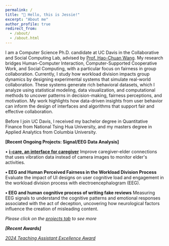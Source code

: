 ```yaml
---
permalink: /
title: "👋 Hello, this is Jessie!"
excerpt: "About me"
author_profile: true
redirect_from: 
  - /about/
  - /about.html
---
```


I am a Computer Science Ph.D. candidate at UC Davis in the Collaborative and Social Computing Lab, advised by [Prof. Hao-Chuan Wang](https://www.haochuanwang.info/). My research bridges Human-Computer Interaction, Computer-Supported Cooperative Work, and Social Computing, with a particular focus on fairness in group collaboration. Currently, I study how workload division impacts group dynamics by designing experimental systems that simulate real-world collaboration. These systems generate rich behavioral datasets, which I analyze using statistical modeling, data visualization, and computational methods to uncover patterns in decision-making, fairness perceptions, and motivation. My work highlights how data-driven insights from user behavior can inform the design of interfaces and algorithms that support fair and effective collaboration.

Before I join UC Davis, I received my bachelor degree in Quantitative Finance from National Tsing Hua University, and my masters degree in Applied Analytics from Columbia University.

**[Recent Ongoing Projects: Signal/EEG Data Analysis]**

• [**i-care, an interface for caregiver**](https://citris.ucdavis.edu/news/citris-supported-caregiving-project-moves-simulation-pilot-study)
Improve caregiver-elder connections that uses vibration data instead of camera images to monitor elder's activities.

**• EEG and Human Perceived Fairness in the Workload Division Process**
Evaluate the impact of UI designs on user cognitive load and engagement in the workload division process with electroencephalogram (EEG).

**• EEG and human cognitive process of writing fake reviews**
Measuring EEG signals to understand the cognitive patterns and emotional responses associated with the act of deception, uncovering how neurological factors influence the creation of misleading content.

<i> Please click on the [projects tab](https://jessie-jwl.github.io/portfolio/) to see more <i>

**[Recent Awards]**

[2024 Teaching Assistant Excellence Award](https://engineering.ucdavis.edu/news/departments-recognize-faculty-and-students-excellence-teaching-learning)


